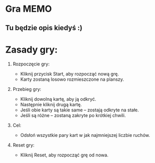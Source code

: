 # Gra MEMO

## Tu będzie opis kiedyś :)

# Zasady gry:

1. Rozpoczęcie gry:

   - Kliknij przycisk Start, aby rozpocząć nową grę.
   - Karty zostaną losowo rozmieszczone na planszy.

2. Przebieg gry:

   - Kliknij dowolną kartę, aby ją odkryć.
   - Następnie kliknij drugą kartę.
   - Jeśli obie karty są takie same – zostają odkryte na stałe.
   - Jeśli są różne – zostaną zakryte po krótkiej chwili.

3. Cel:

   - Odsłoń wszystkie pary kart w jak najmniejszej liczbie ruchów.

4. Reset gry:

   - Kliknij Reset, aby rozpocząć grę od nowa.
